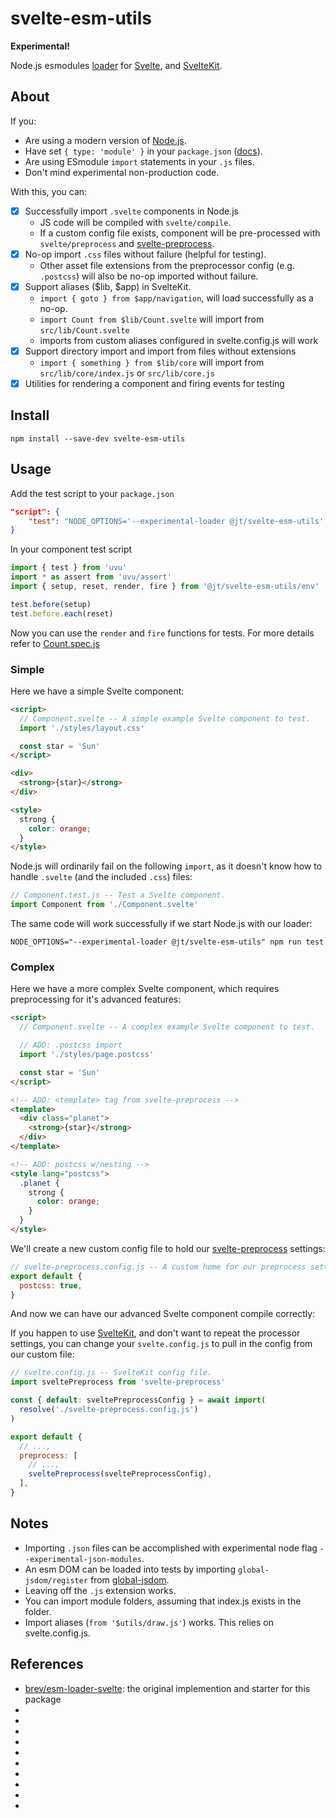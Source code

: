 # svelte-esm-utils

**Experimental!**

Node.js esmodules [loader][loaders] for [Svelte][svelte], and [SvelteKit][sveltekit].

## About

If you:

- Are using a modern version of [Node.js][node].
- Have set `{ type: 'module' }` in your `package.json` ([docs][typemodule]).
- Are using ESmodule `import` statements in your `.js` files.
- Don't mind experimental non-production code.

With this, you can:

- [x] Successfully import `.svelte` components in Node.js
  - JS code will be compiled with `svelte/compile`.
  - If a custom config file exists, component will be pre-processed with
    `svelte/preprocess` and [svelte-preprocess][preprocess].
- [x] No-op import `.css` files without failure (helpful for testing).
  - Other asset file extensions from the preprocessor config (e.g. `.postcss`)
    will also be no-op imported without failure.
- [x] Support aliases ($lib, $app) in SvelteKit.
  - `import { goto } from $app/navigation`, will load successfully as a no-op.
  - `import Count from $lib/Count.svelte` will import from `src/lib/Count.svelte`
  - imports from custom aliases configured in svelte.config.js will work
- [x] Support directory import and import from files without extensions
  - `import { something } from $lib/core` will import from `src/lib/core/index.js` or `src/lib/core.js`
- [x] Utilities for rendering a component and firing events for testing

## Install

```shell
npm install --save-dev svelte-esm-utils
```

## Usage

Add the test script to your `package.json`

```json
"script": {
    "test": "NODE_OPTIONS='--experimental-loader @jt/svelte-esm-utils' uvu test"
}
```

In your component test script

```js
import { test } from 'uvu'
import * as assert from 'uvu/assert'
import { setup, reset, render, fire } from '@jt/svelte-esm-utils/env'

test.before(setup)
test.before.each(reset)
```

Now you can use the `render` and `fire` functions for tests. For more details refer to [Count.spec.js](examples/svelte/spec/Count.spec.js)

### Simple

Here we have a simple Svelte component:

```html
<script>
  // Component.svelte -- A simple example Svelte component to test.
  import './styles/layout.css'

  const star = 'Sun'
</script>

<div>
  <strong>{star}</strong>
</div>

<style>
  strong {
    color: orange;
  }
</style>
```

Node.js will ordinarily fail on the following `import`, as it doesn't know how to handle `.svelte` (and the included `.css`) files:

```js
// Component.test.js -- Test a Svelte component.
import Component from './Component.svelte'
```

The same code will work successfully if we start Node.js with our loader:

```shell
NODE_OPTIONS="--experimental-loader @jt/svelte-esm-utils" npm run test
```

### Complex

Here we have a more complex Svelte component, which requires preprocessing for it's advanced features:

```html
<script>
  // Component.svelte -- A complex example Svelte component to test.

  // ADD: .postcss import
  import './styles/page.postcss'

  const star = 'Sun'
</script>

<!-- ADD: <template> tag from svelte-preprocess -->
<template>
  <div class="planet">
    <strong>{star}</strong>
  </div>
</template>

<!-- ADD: postcss w/nesting -->
<style lang="postcss">
  .planet {
    strong {
      color: orange;
    }
  }
</style>
```

We'll create a new custom config file to hold our [svelte-preprocess][preprocess] settings:

```js
// svelte-preprocess.config.js -- A custom home for our preprocess settings.
export default {
  postcss: true,
}
```

And now we can have our advanced Svelte component compile correctly:

If you happen to use [SvelteKit][sveltekit], and don't want to repeat the processor settings, you can change your `svelte.config.js` to pull in the config from our custom file:

```js
// svelte.config.js -- SvelteKit config file.
import sveltePreprocess from 'svelte-preprocess'

const { default: sveltePreprocessConfig } = await import(
  resolve('./svelte-preprocess.config.js')
)

export default {
  // ...,
  preprocess: [
    // ...,
    sveltePreprocess(sveltePreprocessConfig),
  ],
}
```

## Notes

- Importing `.json` files can be accomplished with experimental node flag `--experimental-json-modules`.
- An esm DOM can be loaded into tests by importing `global-jsdom/register`
  from [global-jsdom][jsdom].
- Leaving off the `.js` extension works.
- You can import module folders, assuming that index.js exists in the folder.
- Import aliases (`from '$utils/draw.js'`) works. This relies on svelte.config.js.

## References

- [brev/esm-loader-svelte](https://github.com/brev/esm-loader-svelte): the original implemention and starter for this package
- [alias]: https://www.npmjs.com/package/create-esm-loader#2-create-directory-aliases
- [chain]: https://www.npmjs.com/package/esm-loader-chaining-polyfill
- [jsdom]: https://github.com/modosc/global-jsdom
- [loaders]: https://nodejs.org/api/esm.html#esm_loaders
- [node]: https://github.com/nodejs/node
- [preprocess]: https://github.com/sveltejs/svelte-preprocess
- [svelte]: https://github.com/sveltejs/svelte
- [sveltekit]: https://github.com/sveltejs/kit
- [typemodule]: https://nodejs.org/api/packages.html#packages_package_json_and_file_extensions
- [uvu]: https://github.com/lukeed/uvu
